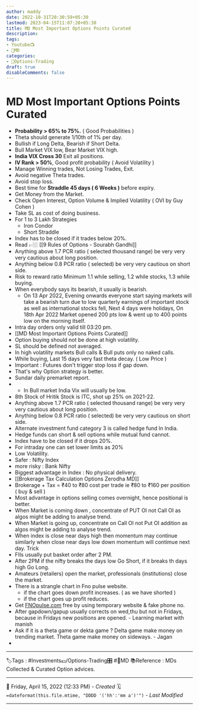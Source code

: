 ```yaml
---
author: maddy
date: 2022-10-31T20:30:59+05:30
lastmod: 2023-04-15T11:07:28+05:30
title: MD Most Important Options Points Curated
description: 
tags:
- Youtube📺
- 🧔MD 
categories: 
- 🤹Options-Trading
draft: true
disableComments: false
---
```

# MD Most Important Options Points Curated
- **Probability > 65% to 75%.** ( Good Probabilities )
- Theta should generate 1/10th of 1% per day.
- Bullish if Long Delta, Bearish if Short Delta.
- Bull Market VIX low, Bear Market VIX high.
- **India VIX Cross 30** Exit all positions.
- **IV Rank > 50%**, Good profit probability ( Avoid Volatility )
- Manage Winning trades, Not Losing Trades, Exit.
- Avoid negative Theta trades.
- Avoid stop loss.
- Best time for **Straddle 45 days ( 6 Weeks )** before expiry.
- Get Money from the Market.
- Check Open Interest, Option Volume & Implied Volatility ( OVI by Guy Cohen )
- Take SL as cost of doing business.
- For 1 to 3 Lakh Strategies
	- Iron Condor
	- Short Straddle
- Index has to be closed if it trades below 20%. 
- Read 👉🏼 [[9 Rules of Options - Sourabh Gandhi]]
- Anything above 1.7 PCR ratio ( selected thousand range) be very very very cautious about long position.  
- Anything below 0.8 PCR ratio ( selected) be very very cautious on short side.
- Risk to reward ratio Minimum 1.1 while selling, 1.2 while stocks, 1.3 while buying.
-  When everybody says its bearish, it usually is bearish. 
	- On 13 Apr 2022, Evening onwards everyone start saying markets will take a bearish turn due to low quarterly earnings of important stock as well as  international stocks fell, Next 4 days were holidays, On 18th Apr 2022 Market opened 200 pts low & went up to 400 points low on the morning itself.
- Intra day orders only valid till 03:20 pm. 
- [[MD Most Important Options Points Curated]]
- Option buying should not be done at high volatility.
- SL should be defined not averaged.
-  In high volatility markets Bull calls & Bull puts only no naked calls.
- While buying, Last 15 days very fast theta decay. ( Low Price )
- Important : Futures don't trigger stop loss if gap down.
- That's why Option strategy is better.
- Sundar daily premarket report.
- - In Bull market India Vix will usually be low.
- 8th Stock of Hritik Stock is ITC, shot up 25% on 2021-22.
- Anything above 1.7 PCR ratio ( selected thousand range) be very very very cautious about long position.  
- Anything below 0.8 PCR ratio ( selected) be very very cautious on short side.
- Alternate investment fund category 3 is called hedge fund In India.
- Hedge funds can short & sell options while mutual fund cannot.
- Index have to be closed if it drops 20%.
- For intraday one can set lower limits as 20%
- Low Volatility. 
- Safer : Nifty Index
- more risky : Bank Nifty 
- Biggest advantage in Index : No physical delivery.
- [[Brokerage Tax Calculation Options Zerodha MD]] 
- Brokerage + Tax = ₹40 to ₹80 cost per trade ie ₹80 to ₹160 per position ( buy & sell )
- Most advantage in options selling comes overnight, hence positional is better.
-  When Market is coming down , concentrate of PUT OI not Call OI as algos might be adding to analyse trend.
- When Market is going up, concentrate on Call OI not Put OI addition as algos might be adding to analyse trend.
- When index is close near days high then momentum may continue similarly when close near days low down momentum will contimue next day. Trick
-  FIIs usually put basket order after 2 PM.
- After 2PM if the nifty breaks the days low Go Short, if it breaks th days high Go Long.
- Amateurs (retailers) open the market, professionals (institutions) close the market.
- There is a strangle chart in Fno pulse website.
	- if the chart goes down profit increases. ( as we have shorted )
	- if the chart goes up profit reduces. 
- Get [FNOpulse.com](https://www.fnopulse.com/Home) free by using temporary website & fake phone no.
- After gapdown/gapup usually corrects on wed,thu but not in Fridays, because in Fridays new positions are opened.  - Learning market with manish
- Ask if it is a theta game or dekta game ? Delta game make money on trending market. Theta game make money on sideways. - Jagan
- 
---
🏷️Tags : #Investments💷/Options-Trading🎛️ #🧔MD 
📚Reference : MDs Collected & Curated Option advices.

---
📅   Friday, April 15, 2022  (12:33 PM) - *Created*
🗓️ `=dateformat(this.file.mtime, "DDDD '('hh':'mm a')'")` - *Last Modified* 

---

